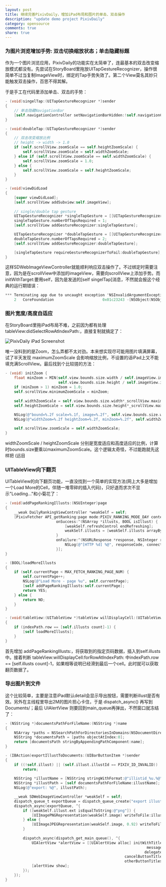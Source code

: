 ```yaml
---
layout: post
title: 继续完善PixivDaily，增加iPad布局和图片的单击、双击操作
description: "update demo project PixivDaily"
category: opensource
comments: true
share: true
---
```


### 为图片浏览增加手势: 双击切换缩放状态；单击隐藏标题

作为一个图片浏览应用，PixivDaily的功能实在太简单了，连最基本的双击改变缩放模式都没有。先尝试在StoryBoard里拖放UITapGestureRecognizer，操作很简单不过当复制ImageView时，绑定的Tap手势失效了。第二个View莫名其妙只能触发双击操作，百思不得其解。

于是手工在代码里添加单击、双击的手势：

```objective-c
- (void)singelTap:(UITapGestureRecognizer *)sender
{
    // 单击隐藏NavigationBar
    [self.navigationController setNavigationBarHidden:!self.navigationController.isNavigationBarHidden animated:YES];
}

- (void)doubleTap:(UITapGestureRecognizer *)sender
{
    // 双击改变缩放比例
    // height -> width -> 1.0
    if (self.scrollView.zoomScale == self.heightZoomScale) {
        self.scrollView.zoomScale = self.widthZoomScale;
    } else if (self.scrollView.zoomScale == self.widthZoomScale) {
        self.scrollView.zoomScale = 1.0;
    } else {
        self.scrollView.zoomScale = self.heightZoomScale;
    }
}

- (void)viewDidLoad
{
    [super viewDidLoad];
    [self.scrollView addSubview:self.imageView];
    
    // single/double tap gesture
    UITapGestureRecognizer *singleTapGesture = [[UITapGestureRecognizer alloc] initWithTarget:self action:@selector(singelTap:)];
    singleTapGesture.numberOfTapsRequired = 1;
    [self.scrollView addGestureRecognizer:singleTapGesture];

    UITapGestureRecognizer *doubleTapGesture = [[UITapGestureRecognizer alloc] initWithTarget:self action:@selector(doubleTap:)];
    doubleTapGesture.numberOfTapsRequired = 2;
    [self.scrollView addGestureRecognizer:doubleTapGesture];

    [singleTapGesture requireGestureRecognizerToFail:doubleTapGesture];
}
```

这样SDWebImageViewController就能顺利响应双击操作了。不过绑定时需要注意，因为是在scrollView中添加的imageView，需要向scrollView上添加手势。而initWithTarget:要用self，因为是发送的[self singelTap]消息，不然就会报这个经典的运行期错误：

```objective-c
*** Terminating app due to uncaught exception 'NSInvalidArgumentException', reason: '-[UIScrollView singelTap:]: unrecognized selector sent to instance 0x8fc4840'
	2   CoreFoundation                      0x01c23243 -[NSObject(NSObject) doesNotRecognizeSelector:] + 275
```

### 图片宽度/高度自适应

在StoryBoard里拖iPad布局不难，之前因为都有处理 tableView:didSelectRowAtIndexPath:，直接复制就搞定了：

![PixivDaily iPad Screenshot](https://raw.github.com/upbit/PixivAPI_iOS/master/examples/screenshots/PixivDaily_03.png)

唯一没料到的是Zoom，怎么弄都不太对劲。本来想实现尽可能用图片填满屏幕，试了半天发现 maximumZoomScale 会影响缩放比例，不设置的话iPad上又不能填充满ScrollView。最后找到个比较搓的方法：

```objective-c
- (void) initZoom {
    float minZoom = MIN(self.view.bounds.size.width / self.imageView.image.size.width,
                        self.view.bounds.size.height / self.imageView.image.size.height);
    if (minZoom > 1) minZoom = 1.0;
    self.scrollView.minimumZoomScale = minZoom;
    
    self.widthZoomScale = self.view.bounds.size.width*_scrollView.maximumZoomScale / self.imageView.image.size.width;
    self.heightZoomScale = self.view.bounds.size.height*_scrollView.maximumZoomScale / self.imageView.image.size.height;
    
    NSLog(@"bound=%.2f scale=%.1f, image=%.2f", self.view.bounds.size.width, [UIScreen mainScreen].scale, self.imageView.image.size.width);
    NSLog(@"widthZoom=%.2f heightZoom=%.2f, minZoom=%.2f", self.widthZoomScale, self.heightZoomScale, minZoom);

    self.scrollView.zoomScale = self.widthZoomScale;
}
```

widthZoomScale / heightZoomScale 分别是宽度适应和高度适应的比例，计算时bounds.size要乘以maximumZoomScale。这个逻辑太奇怪，不过能跑就先这样把 (远目

### UITableView向下翻页

UITableView的向下翻页功能，一直没找到一个简单的实现方法(网上大多是增加一个Load More的Cell，伴随一堆零碎的插入代码)，只好退而求次不显示"Loading..."和小菊花了：

```objective-c
- (void)addPageRankingIllusts:(NSUInteger)page
{
    __weak DailyRankingViewController *weakSelf = self;
    [PixivFetcher API_getRanking:page mode:PIXIV_RANKING_MODE_DAY content:PIXIV_RANKING_CONTENT_ALL
                       onSuccess:^(NSArray *illusts, BOOL isIllust) {
                           [weakSelf.refreshControl endRefreshing];
                           weakSelf.illusts = [weakSelf.illusts arrayByAddingObjectsFromArray:illusts];
                       }
                       onFailure:^(NSURLResponse *response, NSInteger responseCode, NSData *data, NSError *connectionError) {
                           NSLog(@"[HTTP %d] %@", responseCode, connectionError);
                       }];
}

- (BOOL)loadMoreIllusts
{
    if (self.currentPage < MAX_FETCH_RANKING_PAGE_NUM) {
        self.currentPage++;
        NSLog(@"Load More - page %u", self.currentPage);
        [self addPageRankingIllusts:self.currentPage];
        return YES;
    } else {
        return NO;
    }
}

- (void)tableView:(UITableView *)tableView willDisplayCell:(UITableViewCell *)cell forRowAtIndexPath:(NSIndexPath *)indexPath
{
    if (indexPath.row == [self.illusts count]-1) {
        [self loadMoreIllusts];
    }
}
```

首先增加 addPageRankingIllusts:，将获取到的指定页码数据，插入到self.illusts中。接着判断 tableView:willDisplayCell:forRowAtIndexPath: 中indexPath.row == [self.illusts count]-1，如果相等说明已经滑到最后一个cell。此时就可以获取翻页数据了。

### 导出图片到文件

这个比较简单，主要是注意iPad默认detail会显示导出按钮，需要判断illust是否有效。另外在主线程里导出2M的图片担心卡住，于是 dispatch_async() 再写到Documents/；最后 UIAlertView 则要回到main_queue再弹出，不然窗口就冻结了：

```objective-c
- (NSString *)documentsPathForFileName:(NSString *)name
{
    NSArray *paths = NSSearchPathForDirectoriesInDomains(NSDocumentDirectory,NSUserDomainMask, YES);
    NSString *documentsPath = [paths objectAtIndex:0];
    return [documentsPath stringByAppendingPathComponent:name];
}

- (IBAction)exportIllustToDocuments:(UIBarButtonItem *)sender
{
    if ((!self.illust) || (self.illust.illustId == PIXIV_ID_INVALID))
        return;
    
    NSString *illustName = [NSString stringWithFormat:@"illistid_%u.%@", self.illust.illustId, self.illust.ext];
    NSString *illustPath = [self documentsPathForFileName:illustName];
    NSLog(@"export: %@", illustPath);

    __weak SDWebImageViewController *weakSelf = self;
    dispatch_queue_t exportQueue = dispatch_queue_create("export illust", NULL);
    dispatch_async(exportQueue, ^{
        if ([weakSelf.illust.ext isEqualToString:@"png"]) {
            [UIImagePNGRepresentation(weakSelf.image) writeToFile:illustPath atomically:YES];
        } else {
            [UIImageJPEGRepresentation(weakSelf.image, 0.92) writeToFile:illustPath atomically:YES];
        }
        
        dispatch_async(dispatch_get_main_queue(), ^{
            UIAlertView *alertView = [[UIAlertView alloc] initWithTitle:@"Export Success!"
                                                                message:illustName
                                                               delegate:self
                                                      cancelButtonTitle:nil
                                                      otherButtonTitles:@"OK", nil];
            [alertView show];
        });
    });
}
```
